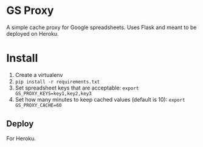 # GS Proxy

A simple cache proxy for Google spreadsheets.  Uses Flask and meant to be deployed on Heroku.

# Install

1. Create a virtualenv
2. ```pip install -r requirements.txt```
3. Set spreadsheet keys that are acceptable:  ```export GS_PROXY_KEYS=key1,key2,key3```
4. Set how many minutes to keep cached values (default is 10): ```export GS_PROXY_CACHE=60```

## Deploy

For Heroku.